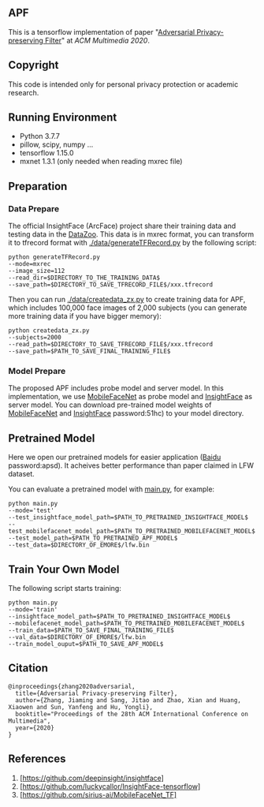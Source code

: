 ## APF

This is a tensorflow implementation of paper "[Adversarial Privacy-preserving Filter](https://arxiv.org/abs/2007.12861)" at  *ACM Multimedia 2020*.



## Copyright

This code is intended only for personal privacy protection or academic research. 

## Running Environment

- Python 3.7.7 
- pillow, scipy, numpy ...
- tensorflow 1.15.0
- mxnet 1.3.1 (only needed when reading mxrec file)

## Preparation

### Data Prepare

The official InsightFace (ArcFace) project share their training data and testing data in the [DataZoo](https://github.com/deepinsight/insightface/wiki/Dataset-Zoo). This data is in mxrec format, you can transform it to tfrecord format with [./data/generateTFRecord.py](https://github.com/adversarial-for-goodness/APF/blob/master/data/generateTFRecord.py) by the following script:

```
python generateTFRecord.py 
--mode=mxrec
--image_size=112
--read_dir=$DIRECTORY_TO_THE_TRAINING_DATA$
--save_path=$DIRECTORY_TO_SAVE_TFRECORD_FILE$/xxx.tfrecord
```

Then you can run [./data/createdata_zx.py](https://github.com/adversarial-for-goodness/APF/blob/master/data/createdata_zx.py) to create training data for APF, which includes 100,000 face images of 2,000 subjects (you can generate more training data if you have bigger memory):

```
python createdata_zx.py
--subjects=2000
--read_path=$DIRECTORY_TO_SAVE_TFRECORD_FILE$/xxx.tfrecord
--save_path=$PATH_TO_SAVE_FINAL_TRAINING_FILE$
```

### Model Prepare

The proposed APF includes probe model and server model. In this implementation, we use [MobileFaceNet](https://github.com/sirius-ai/MobileFaceNet_TF) as probe model and [InsightFace](https://github.com/luckycallor/InsightFace-tensorflow) as server model. You can download pre-trained model weights of [MobileFaceNet](https://github.com/sirius-ai/MobileFaceNet_TF/tree/master/arch/pretrained_model/) and [InsightFace](:https://pan.baidu.com/s/1p-O-uJGANawMDB41XWd2UQ) password:51hc) to your model directory. 

## Pretrained Model

Here we open our pretrained models for easier application ([Baidu](链接:https://pan.baidu.com/s/1k0gbfSehA2HSLbSvtztBaA) password:apsd).
It acheives better performance than paper claimed in LFW dataset.

You can evaluate a pretrained model with [main.py](https://github.com/adversarial-for-goodness/APF/blob/master/main.py), for example:

```
python main.py 
--mode='test' 
--test_insightface_model_path=$PATH_TO_PRETRAINED_INSIGHTFACE_MODEL$
--test_mobilefacenet_model_path=$PATH_TO_PRETRAINED_MOBILEFACENET_MODEL$
--test_model_path=$PATH_TO_PRETRAINED_APF_MODEL$
--test_data=$DIRECTORY_OF_EMORE$/lfw.bin
```


## Train Your Own Model

The following script starts training:

```
python main.py 
--mode='train' 
--insightface_model_path=$PATH_TO_PRETRAINED_INSIGHTFACE_MODEL$
--mobilefacenet_model_path=$PATH_TO_PRETRAINED_MOBILEFACENET_MODEL$
--train_data=$PATH_TO_SAVE_FINAL_TRAINING_FILE$
--val_data=$DIRECTORY_OF_EMORE$/lfw.bin
--train_model_ouput=$PATH_TO_SAVE_APF_MODEL$
```


## Citation
```
@inproceedings{zhang2020adversarial,
  title={Adversarial Privacy-preserving Filter},
  author={Zhang, Jiaming and Sang, Jitao and Zhao, Xian and Huang, Xiaowen and Sun, Yanfeng and Hu, Yongli},
  booktitle="Proceedings of the 28th ACM International Conference on Multimedia",
  year={2020}
}
```

## References

1. [https://github.com/deepinsight/insightface]
2. [https://github.com/luckycallor/InsightFace-tensorflow]
3. [https://github.com/sirius-ai/MobileFaceNet_TF]
